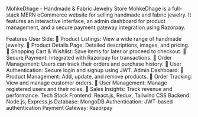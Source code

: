 MohkeDhage - Handmade & Fabric Jewelry Store
MohkeDhage is a full-stack MERN eCommerce website for selling handmade and fabric jewelry. It features an interactive interface, an admin dashboard for product management, and a secure payment gateway integration using Razorpay.

Features
User Side:
🔹 Product Listings: View a wide range of handmade jewelry.
🔹 Product Details Page: Detailed descriptions, images, and pricing.
🔹 Shopping Cart & Wishlist: Save items for later or proceed to checkout.
🔹 Secure Payment: Integrated with Razorpay for transactions.
🔹 Order Management: Users can track their orders and purchase history.
🔹 User Authentication: Secure login and signup using JWT.
Admin Dashboard:
🔹 Product Management: Add, update, and remove products.
🔹 Order Tracking: View and manage customer orders.
🔹 User Management: Manage registered users and their roles.
🔹 Sales Insights: Track revenue and performance.
Tech Stack
Frontend: React.js, Redux, Tailwind CSS
Backend: Node.js, Express.js
Database: MongoDB
Authentication: JWT-based authentication
Payment Gateway: Razorpay
